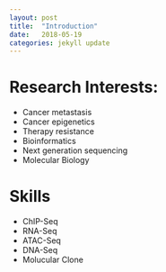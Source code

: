 ```yaml
---
layout: post
title:  "Introduction"
date:   2018-05-19
categories: jekyll update
---
```

# Research Interests:
* Cancer metastasis
* Cancer epigenetics
* Therapy resistance
* Bioinformatics
* Next generation sequencing
* Molecular Biology

# Skills
* ChIP-Seq
* RNA-Seq
* ATAC-Seq
* DNA-Seq
* Molucular Clone
